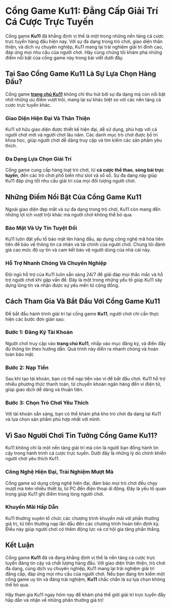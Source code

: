 # Cổng Game Ku11: Đẳng Cấp Giải Trí Cá Cược Trực Tuyến

Cổng game **Ku11** đã khẳng định vị thế là một trong những nền tảng cá cược trực tuyến hàng đầu hiện nay. Với sự đa dạng trong trò chơi, giao diện thân thiện, và dịch vụ chuyên nghiệp, Ku11 mang lại trải nghiệm giải trí đỉnh cao, đáp ứng mọi nhu cầu của người chơi. Hãy cùng chúng tôi khám phá những điểm nổi bật của cổng game này trong bài viết dưới đây.

## Tại Sao Cổng Game Ku11 Là Sự Lựa Chọn Hàng Đầu?

Cổng game **[trang chủ Ku11](https://ku11.works/)** không chỉ thu hút bởi sự đa dạng mà còn nổi bật nhờ những ưu điểm vượt trội, mang lại sự khác biệt so với các nền tảng cá cược trực tuyến khác.

### Giao Diện Hiện Đại Và Thân Thiện

Ku11 sở hữu giao diện được thiết kế hiện đại, dễ sử dụng, phù hợp với cả người chơi mới và người chơi lâu năm. Các danh mục trò chơi được bố trí khoa học, giúp người chơi dễ dàng truy cập và tìm kiếm các sản phẩm yêu thích.

### Đa Dạng Lựa Chọn Giải Trí

Cổng game cung cấp hàng loạt trò chơi, từ **cá cược thể thao**, **sòng bài trực tuyến**, đến các trò chơi phổ biến như slot và xổ số. Sự đa dạng này giúp Ku11 đáp ứng tốt nhu cầu giải trí của mọi đối tượng người chơi.

## Những Điểm Nổi Bật Của Cổng Game Ku11

Ngoài giao diện đẹp mắt và sự đa dạng trong trò chơi, Ku11 còn mang đến những lợi ích vượt trội khác mà người chơi không thể bỏ qua.

### Bảo Mật Và Uy Tín Tuyệt Đối

Ku11 luôn đặt yếu tố bảo mật lên hàng đầu, áp dụng công nghệ mã hóa tiên tiến để bảo vệ thông tin cá nhân và tài chính của người chơi. Chúng tôi đánh giá cao mức độ uy tín và cam kết bảo vệ người dùng của nhà cái này.

### Hỗ Trợ Nhanh Chóng Và Chuyên Nghiệp

Đội ngũ hỗ trợ của Ku11 luôn sẵn sàng 24/7 để giải đáp mọi thắc mắc và hỗ trợ người chơi khi gặp vấn đề. Đây là một trong những yếu tố giúp Ku11 xây dựng lòng tin và nhận được sự yêu mến từ cộng đồng.

## Cách Tham Gia Và Bắt Đầu Với Cổng Game Ku11

Để bắt đầu hành trình giải trí tại cổng game **Ku11**, người chơi chỉ cần thực hiện các bước đơn giản sau:

### Bước 1: Đăng Ký Tài Khoản

Người chơi truy cập vào **trang chủ Ku11**, nhấp vào mục đăng ký, và điền đầy đủ thông tin theo hướng dẫn. Quá trình này diễn ra nhanh chóng và hoàn toàn bảo mật.

### Bước 2: Nạp Tiền

Sau khi tạo tài khoản, bạn có thể nạp tiền vào ví để bắt đầu chơi. Ku11 hỗ trợ nhiều phương thức thanh toán, từ chuyển khoản ngân hàng đến ví điện tử, giúp giao dịch dễ dàng và thuận tiện.

### Bước 3: Chọn Trò Chơi Yêu Thích

Với tài khoản sẵn sàng, bạn có thể khám phá kho trò chơi đa dạng tại Ku11 và lựa chọn sản phẩm phù hợp nhất với mình.

## Vì Sao Người Chơi Tin Tưởng Cổng Game Ku11?

Ku11 không chỉ là một nền tảng giải trí mà còn là người bạn đồng hành tin cậy trong hành trình cá cược trực tuyến. Dưới đây là những lý do chính khiến người chơi yêu thích Ku11.

### Công Nghệ Hiện Đại, Trải Nghiệm Mượt Mà

Cổng game sử dụng công nghệ hiện đại, đảm bảo mọi trò chơi đều chạy mượt mà trên nhiều thiết bị, từ PC đến điện thoại di động. Đây là yếu tố quan trọng giúp Ku11 ghi điểm trong lòng người chơi.

### Khuyến Mãi Hấp Dẫn

Ku11 thường xuyên tổ chức các chương trình khuyến mãi với phần thưởng giá trị, từ tiền thưởng nạp lần đầu đến các chương trình hoàn tiền định kỳ. Điều này giúp người chơi có thêm động lực và cơ hội gia tăng phần thắng.

## Kết Luận

Cổng game **Ku11** đã và đang khẳng định vị thế là nền tảng cá cược trực tuyến đáng tin cậy và chất lượng hàng đầu. Với giao diện thân thiện, trò chơi đa dạng, cùng dịch vụ chuyên nghiệp, Ku11 mang lại trải nghiệm giải trí đẳng cấp, đáp ứng mọi nhu cầu của người chơi. Nếu bạn đang tìm kiếm một cổng game uy tín và đáng trải nghiệm, **Ku11** chắc chắn là sự lựa chọn không thể bỏ qua.

Hãy tham gia Ku11 ngay hôm nay để khám phá thế giới giải trí trực tuyến đầy hấp dẫn và nhận về những phần thưởng giá trị!